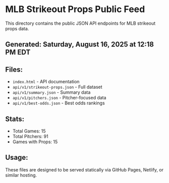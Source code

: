 # MLB Strikeout Props Public Feed

This directory contains the public JSON API endpoints for MLB strikeout props data.

## Generated: Saturday, August 16, 2025 at 12:18 PM EDT

## Files:
- `index.html` - API documentation
- `api/v1/strikeout-props.json` - Full dataset
- `api/v1/summary.json` - Summary data
- `api/v1/pitchers.json` - Pitcher-focused data  
- `api/v1/best-odds.json` - Best odds rankings

## Stats:
- Total Games: 15
- Total Pitchers: 91
- Games with Props: 15

## Usage:
These files are designed to be served statically via GitHub Pages, Netlify, or similar hosting.

